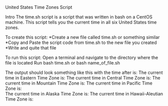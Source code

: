 United States Time Zones Script

Intro
  The time.sh script is a script that was written in bash on a CentOS machine. This script tells you the current time in all six United States time zones.

To create this script:
 *Create a new file called time.sh or something similar
 *Copy and Paste the script code from time.sh to the new file you created
 *Write and quite that file

To run this script:
  Open a terminal and navigate to the directory where the file is located
  Run bash time.sh  or bash name_of_file.sh

The output should look something like this with the time after is:
  The current time in Eastern Time Zone is: 
  The current time in Central Time Zone is: 
  The current time in Mountain Time Zone is: 
  The current time in Pacific Time Zone is:   
  The current time in Alaska Time Zone is: 
  The current time in Hawaii-Aleutian Time Zone is:
